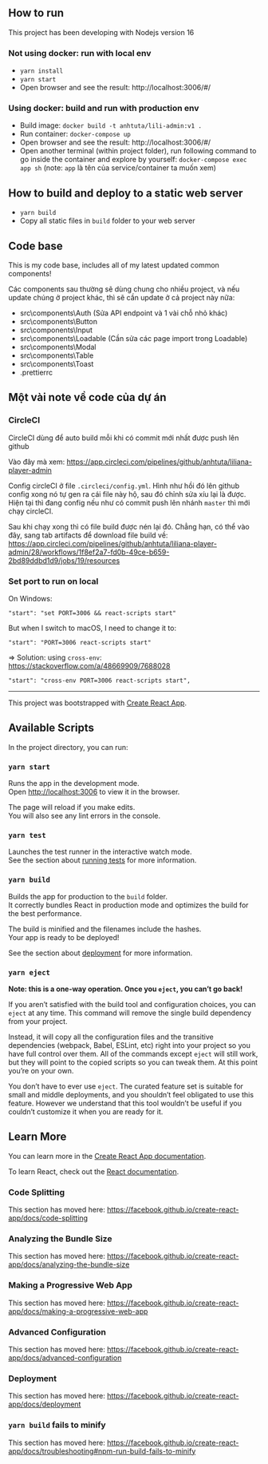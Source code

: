 ## How to run

This project has been developing with Nodejs version 16

### Not using docker: run with local env

- `yarn install`
- `yarn start`
- Open browser and see the result: http://localhost:3006/#/

### Using docker: build and run with production env

- Build image: `docker build -t anhtuta/lili-admin:v1 .`
- Run container: `docker-compose up`
- Open browser and see the result: http://localhost:3006/#/
- Open another terminal (within project folder), run following command to go inside the container and explore by yourself: `docker-compose exec app sh` (note: `app` là tên của service/container ta muốn xem)

## How to build and deploy to a static web server

- `yarn build`
- Copy all static files in `build` folder to your web server

## Code base

This is my code base, includes all of my latest updated common components!

Các components sau thường sẽ dùng chung cho nhiều project, và nếu update chúng ở project khác, thì sẽ cần update ở cả project này nữa:

- src\components\Auth (Sửa API endpoint và 1 vài chỗ nhỏ khác)
- src\components\Button
- src\components\Input
- src\components\Loadable (Cần sửa các page import trong Loadable)
- src\components\Modal
- src\components\Table
- src\components\Toast
- .prettierrc

## Một vài note về code của dự án

### CircleCI

CircleCI dùng để auto build mỗi khi có commit mới nhất được push lên github

Vào đây mà xem: https://app.circleci.com/pipelines/github/anhtuta/liliana-player-admin

Config circleCI ở file `.circleci/config.yml`. Hình như hồi đó lên github config xong nó tự gen ra cái file này hộ, sau đó chỉnh sửa xíu lại là được. Hiện tại thì đang config nếu như có commit push lên nhánh `master` thì mới chạy circleCI.

Sau khi chạy xong thì có file build được nén lại đó. Chẳng hạn, có thể vào đây, sang tab artifacts để download file build về: https://app.circleci.com/pipelines/github/anhtuta/liliana-player-admin/28/workflows/1f8ef2a7-fd0b-49ce-b659-2bd89ddbd1d9/jobs/19/resources

### Set port to run on local

On Windows:

```
"start": "set PORT=3006 && react-scripts start"
```

But when I switch to macOS, I need to change it to:

```
"start": "PORT=3006 react-scripts start"
```

=> Solution: using `cross-env`: https://stackoverflow.com/a/48669909/7688028

```
"start": "cross-env PORT=3006 react-scripts start",
```

---

This project was bootstrapped with [Create React App](https://github.com/facebook/create-react-app).

## Available Scripts

In the project directory, you can run:

### `yarn start`

Runs the app in the development mode.<br />
Open [http://localhost:3006](http://localhost:3006) to view it in the browser.

The page will reload if you make edits.<br />
You will also see any lint errors in the console.

### `yarn test`

Launches the test runner in the interactive watch mode.<br />
See the section about [running tests](https://facebook.github.io/create-react-app/docs/running-tests) for more information.

### `yarn build`

Builds the app for production to the `build` folder.<br />
It correctly bundles React in production mode and optimizes the build for the best performance.

The build is minified and the filenames include the hashes.<br />
Your app is ready to be deployed!

See the section about [deployment](https://facebook.github.io/create-react-app/docs/deployment) for more information.

### `yarn eject`

**Note: this is a one-way operation. Once you `eject`, you can’t go back!**

If you aren’t satisfied with the build tool and configuration choices, you can `eject` at any time. This command will remove the single build dependency from your project.

Instead, it will copy all the configuration files and the transitive dependencies (webpack, Babel, ESLint, etc) right into your project so you have full control over them. All of the commands except `eject` will still work, but they will point to the copied scripts so you can tweak them. At this point you’re on your own.

You don’t have to ever use `eject`. The curated feature set is suitable for small and middle deployments, and you shouldn’t feel obligated to use this feature. However we understand that this tool wouldn’t be useful if you couldn’t customize it when you are ready for it.

## Learn More

You can learn more in the [Create React App documentation](https://facebook.github.io/create-react-app/docs/getting-started).

To learn React, check out the [React documentation](https://reactjs.org/).

### Code Splitting

This section has moved here: https://facebook.github.io/create-react-app/docs/code-splitting

### Analyzing the Bundle Size

This section has moved here: https://facebook.github.io/create-react-app/docs/analyzing-the-bundle-size

### Making a Progressive Web App

This section has moved here: https://facebook.github.io/create-react-app/docs/making-a-progressive-web-app

### Advanced Configuration

This section has moved here: https://facebook.github.io/create-react-app/docs/advanced-configuration

### Deployment

This section has moved here: https://facebook.github.io/create-react-app/docs/deployment

### `yarn build` fails to minify

This section has moved here: https://facebook.github.io/create-react-app/docs/troubleshooting#npm-run-build-fails-to-minify
